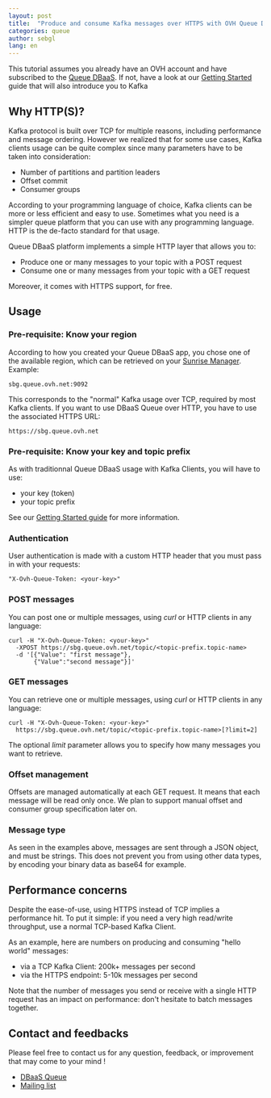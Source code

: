 ```yaml
---
layout: post
title:  "Produce and consume Kafka messages over HTTPS with OVH Queue DBaaS"
categories: queue
author: sebgl
lang: en
---
```


This tutorial assumes you already have an OVH account and have subscribed to the [Queue DBaaS](https://www.runabove.com/dbaas-queue.xml).
If not, have a look at our [Getting Started](https://community.runabove.com/kb/en/queue/getting-started-with-queue-as-a-service.html) guide that will also introduce you to Kafka

## Why HTTP(S)?

Kafka protocol is built over TCP for multiple reasons, including performance and message ordering.
However we realized that for some use cases, Kafka clients usage can be quite complex since many parameters have to be taken into consideration:

- Number of partitions and partition leaders
- Offset commit
- Consumer groups

According to your programming language of choice, Kafka clients can be more or less efficient and easy to use.
Sometimes what you need is a simpler queue platform that you can use with any programming language. HTTP is the de-facto standard for that usage.

Queue DBaaS platform implements a simple HTTP layer that allows you to:

- Produce one or many messages to your topic with a POST request
- Consume one or many messages from your topic with a GET request

Moreover, it comes with HTTPS support, for free.

## Usage

### Pre-requisite: Know your region

According to how you created your Queue DBaaS app, you chose one of the available region, which can be retrieved on your [Sunrise Manager](https://www.ovh.com/manager/sunrise/dbaasQueue/index.html#/dbaasQueue).
Example: 

```
sbg.queue.ovh.net:9092
```

This corresponds to the "normal" Kafka usage over TCP, required by most Kafka clients.
If you want to use DBaaS Queue over HTTP, you have to use the associated HTTPS URL:

```
https://sbg.queue.ovh.net
```

### Pre-requisite: Know your key and topic prefix

As with traditionnal Queue DBaaS usage with Kafka Clients, you will have to use:

- your key (token)
- your topic prefix

See our [Getting Started guide](https://community.runabove.com/kb/en/queue/getting-started-with-queue-as-a-service.html) for more information.

### Authentication

User authentication is made with a custom HTTP header that you must pass in with your requests:

```
"X-Ovh-Queue-Token: <your-key>"
```

### POST messages

You can post one or multiple messages, using _curl_ or HTTP clients in any language:

```
curl -H "X-Ovh-Queue-Token: <your-key>"
  -XPOST https://sbg.queue.ovh.net/topic/<topic-prefix.topic-name> 
  -d '[{"Value": "first message"},
       {"Value":"second message"}]'
``` 

### GET messages

You can retrieve one or multiple messages, using _curl_ or HTTP clients in any language:

```
curl -H "X-Ovh-Queue-Token: <your-key>"
  https://sbg.queue.ovh.net/topic/<topic-prefix.topic-name>[?limit=2]
```

The optional _limit_ parameter allows you to specify how many messages you want to retrieve.

### Offset management

Offsets are managed automatically at each GET request. It means that each message will be read only once.
We plan to support manual offset and consumer group specification later on.

### Message type

As seen in the examples above, messages are sent through a JSON object, and must be strings.
This does not prevent you from using other data types, by encoding your binary data as base64 for example. 

## Performance concerns

Despite the ease-of-use, using HTTPS instead of TCP implies a performance hit.
To put it simple: if you need a very high read/write throughput, use a normal TCP-based Kafka Client.

As an example, here are numbers on producing and consuming "hello world" messages:

- via a TCP Kafka Client: 200k+ messages per second
- via the HTTPS endpoint: 5-10k messages per second

Note that the number of messages you send or receive with a single HTTP request has an impact on performance: don't hesitate to batch messages together. 


## Contact and feedbacks

Please feel free to contact us for any question, feedback, or improvement that may come to your mind !

- [DBaaS Queue](https://www.runabove.com/dbaas-queue.xml)
- [Mailing list](mailto:dbaas.queue-subscribe@ml.ovh.net)